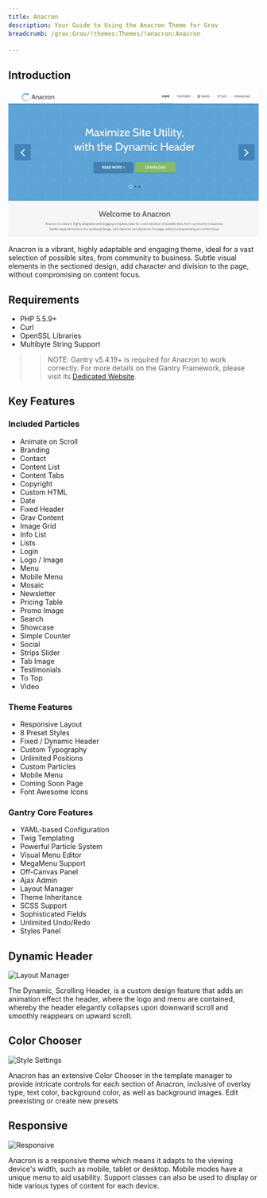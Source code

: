 ```yaml
---
title: Anacron
description: Your Guide to Using the Anacron Theme for Grav
breadcrumb: /grav:Grav/!themes:Themes/!anacron:Anacron

---
```


Introduction
-----

![](assets/anacron.jpeg)

Anacron is a vibrant, highly adaptable and engaging theme, ideal for a vast selection of possible sites, from community to business. Subtle visual elements in the sectioned design, add character and division to the page, without compromising on content focus.

Requirements
-----
* PHP 5.5.9+
* Curl
* OpenSSL Libraries
* Multibyte String Support

>> NOTE: Gantry v5.4.19+ is required for Anacron to work correctly. For more details on the Gantry Framework, please visit its [Dedicated Website](http://gantry.org).

Key Features
-----

### Included Particles

* Animate on Scroll
* Branding
* Contact
* Content List
* Content Tabs
* Copyright
* Custom HTML
* Date
* Fixed Header
* Grav Content
* Image Grid
* Info List
* Lists
* Login
* Logo / Image
* Menu
* Mobile Menu
* Mosaic
* Newsletter
* Pricing Table
* Promo Image
* Search
* Showcase
* Simple Counter
* Social
* Strips Slider
* Tab Image
* Testimonials
* To Top
* Video 

### Theme Features

* Responsive Layout
* 8 Preset Styles
* Fixed / Dynamic Header
* Custom Typography
* Unlimited Positions
* Custom Particles
* Mobile Menu
* Coming Soon Page
* Font Awesome Icons 

### Gantry Core Features

* YAML-based Configuration
* Twig Templating
* Powerful Particle System
* Visual Menu Editor
* MegaMenu Support
* Off-Canvas Panel
* Ajax Admin
* Layout Manager
* Theme Inheritance
* SCSS Support
* Sophisticated Fields
* Unlimited Undo/Redo
* Styles Panel

## Dynamic Header

![Layout Manager](ft-2.jpg)

The Dynamic, Scrolling Header, is a custom design feature that adds an animation effect the header, where the logo and menu are contained, whereby the header elegantly collapses upon downward scroll and smoothly reappears on upward scroll.

## Color Chooser

![Style Settings](ft-3.jpg)

Anacron has an extensive Color Chooser in the template manager to provide intricate controls for each section of Anacron, inclusive of overlay type, text color, background color, as well as background images. Edit preexisting or create new presets

## Responsive

![Responsive](ft-4.jpg)

Anacron is a responsive theme which means it adapts to the viewing device's width, such as mobile, tablet or desktop. Mobile modes have a unique menu to aid usability. Support classes can also be used to display or hide various types of content for each device.
